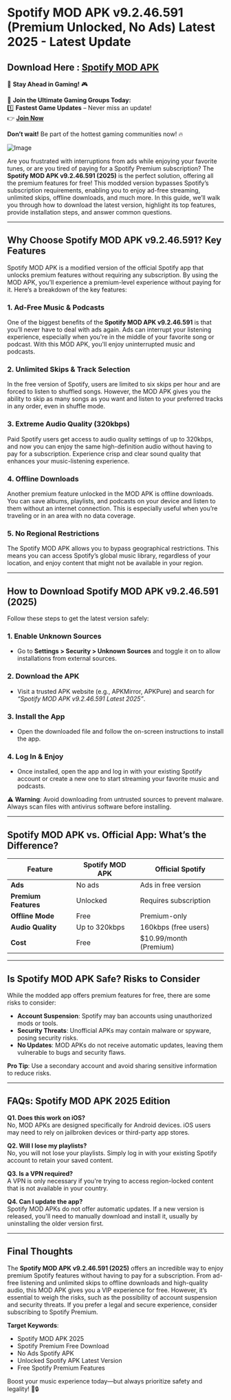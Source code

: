 # Spotify MOD APK v9.2.46.591 (Premium Unlocked, No Ads) Latest 2025 - Latest Update

## Download Here : [Spotify MOD APK](https://apkbros.com/spotify-mod-apk/) 
🚀 **Stay Ahead in Gaming!** 🎮

📢 **Join the Ultimate Gaming Groups Today:**  
1️⃣ **Fastest Game Updates** – Never miss an update!  
👉 [**Join Now**](https://t.me/apkbros_official)

**Don’t wait!** Be part of the hottest gaming communities now! 🔥

![Image](https://github.com/user-attachments/assets/9c9aa945-8479-4bb0-9328-2c30d6277e61)

Are you frustrated with interruptions from ads while enjoying your favorite tunes, or are you tired of paying for a Spotify Premium subscription? The **Spotify MOD APK v9.2.46.591 (2025)** is the perfect solution, offering all the premium features for free! This modded version bypasses Spotify’s subscription requirements, enabling you to enjoy ad-free streaming, unlimited skips, offline downloads, and much more. In this guide, we’ll walk you through how to download the latest version, highlight its top features, provide installation steps, and answer common questions.

---

## Why Choose Spotify MOD APK v9.2.46.591? Key Features

Spotify MOD APK is a modified version of the official Spotify app that unlocks premium features without requiring any subscription. By using the MOD APK, you’ll experience a premium-level experience without paying for it. Here’s a breakdown of the key features:

### 1. **Ad-Free Music & Podcasts**
   One of the biggest benefits of the **Spotify MOD APK v9.2.46.591** is that you’ll never have to deal with ads again. Ads can interrupt your listening experience, especially when you're in the middle of your favorite song or podcast. With this MOD APK, you'll enjoy uninterrupted music and podcasts.

### 2. **Unlimited Skips & Track Selection**
   In the free version of Spotify, users are limited to six skips per hour and are forced to listen to shuffled songs. However, the MOD APK gives you the ability to skip as many songs as you want and listen to your preferred tracks in any order, even in shuffle mode.

### 3. **Extreme Audio Quality (320kbps)**
   Paid Spotify users get access to audio quality settings of up to 320kbps, and now you can enjoy the same high-definition audio without having to pay for a subscription. Experience crisp and clear sound quality that enhances your music-listening experience.

### 4. **Offline Downloads**
   Another premium feature unlocked in the MOD APK is offline downloads. You can save albums, playlists, and podcasts on your device and listen to them without an internet connection. This is especially useful when you’re traveling or in an area with no data coverage.

### 5. **No Regional Restrictions**
   The Spotify MOD APK allows you to bypass geographical restrictions. This means you can access Spotify’s global music library, regardless of your location, and enjoy content that might not be available in your region.

---

## How to Download Spotify MOD APK v9.2.46.591 (2025)

Follow these steps to get the latest version safely:

### 1. **Enable Unknown Sources**
   - Go to **Settings > Security > Unknown Sources** and toggle it on to allow installations from external sources.

### 2. **Download the APK**
   - Visit a trusted APK website (e.g., APKMirror, APKPure) and search for *“Spotify MOD APK v9.2.46.591 Latest 2025”*.

### 3. **Install the App**
   - Open the downloaded file and follow the on-screen instructions to install the app.

### 4. **Log In & Enjoy**
   - Once installed, open the app and log in with your existing Spotify account or create a new one to start streaming your favorite music and podcasts.

⚠️ **Warning**: Avoid downloading from untrusted sources to prevent malware. Always scan files with antivirus software before installing.

---

## Spotify MOD APK vs. Official App: What’s the Difference?

| **Feature**               | **Spotify MOD APK**      | **Official Spotify**       |
|---------------------------|--------------------------|----------------------------|
| **Ads**                   | No ads                   | Ads in free version        |
| **Premium Features**      | Unlocked                 | Requires subscription      |
| **Offline Mode**          | Free                     | Premium-only               |
| **Audio Quality**         | Up to 320kbps            | 160kbps (free users)       |
| **Cost**                  | Free                     | $10.99/month (Premium)     |

---

## Is Spotify MOD APK Safe? Risks to Consider

While the modded app offers premium features for free, there are some risks to consider:

- **Account Suspension**: Spotify may ban accounts using unauthorized mods or tools.
- **Security Threats**: Unofficial APKs may contain malware or spyware, posing security risks.
- **No Updates**: MOD APKs do not receive automatic updates, leaving them vulnerable to bugs and security flaws.

**Pro Tip**: Use a secondary account and avoid sharing sensitive information to reduce risks.

---

## FAQs: Spotify MOD APK 2025 Edition

**Q1. Does this work on iOS?**  
No, MOD APKs are designed specifically for Android devices. iOS users may need to rely on jailbroken devices or third-party app stores.

**Q2. Will I lose my playlists?**  
No, you will not lose your playlists. Simply log in with your existing Spotify account to retain your saved content.

**Q3. Is a VPN required?**  
A VPN is only necessary if you're trying to access region-locked content that is not available in your country.

**Q4. Can I update the app?**  
Spotify MOD APKs do not offer automatic updates. If a new version is released, you'll need to manually download and install it, usually by uninstalling the older version first.

---

## Final Thoughts

The **Spotify MOD APK v9.2.46.591 (2025)** offers an incredible way to enjoy premium Spotify features without having to pay for a subscription. From ad-free listening and unlimited skips to offline downloads and high-quality audio, this MOD APK gives you a VIP experience for free. However, it’s essential to weigh the risks, such as the possibility of account suspension and security threats. If you prefer a legal and secure experience, consider subscribing to Spotify Premium. 

**Target Keywords**:  
- Spotify MOD APK 2025  
- Spotify Premium Free Download  
- No Ads Spotify APK  
- Unlocked Spotify APK Latest Version  
- Free Spotify Premium Features  

Boost your music experience today—but always prioritize safety and legality! 🎵🔒
